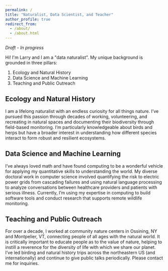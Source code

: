```yaml
---
permalink: /
title: "Naturalist, Data Scientist, and Teacher"
author_profile: true
redirect_from: 
  - /about/
  - /about.html
---
```


*Draft - In progress*

Hi! I'm Larry and I am a "data naturalist". My unique background is grounded in three pillars: 

1. Ecology and Natural History
2. Data Science and Machine Learning
3. Teaching and Public Outreach

Ecology and Natural History
------

I am a lifelong naturalist with an endless curiosity for all things nature. I’ve pursued this passion through decades of working, volunteering, and recreating in natural spaces and documenting their biodiversity through field-based monitoring. I’m particularly knowledgeable about birds and herps but have a broader interest in understanding how different species interact to form robust and resilient ecosystems. 

Data Science and Machine Learning
------

I’ve always loved math and have found computing to be a wonderful vehicle for applying my quantitative skills to understanding the world. My diverse doctoral work in computer science involved quantifying the risk to electric power grids from cascading failures and using natural language processing to analyze conversations between healthcare providers and patients with serious illness. Currently, I’m using my expertise in computing to build software tools and conduct research that supports remote wildlife monitoring.

Teaching and Public Outreach
------

For over a decade, I worked at community nature centers in Ossining, NY and Montpelier, VT, connecting people of all ages with the natural world. It is critically important to educate people as to the value of nature, helping to instill a reverence for the diversity of life with which we share our planet. I’ve led birding and natural history trips across the northeastern US (and internationally) and continue to give public talks periodically. Please contact me for inquiries.
